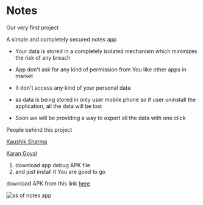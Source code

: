 # Notes
Our very first project

A simple and completely secured notes app

- Your data is stored in a completely isolated mechanism which minimizes the risk of any breach

- App don't ask for any kind of permission from You like other apps in market

- It don't access any kind of your personal data

- as data is being stored in only user mobile phone so if user uninstall the application, all the data will be lost

- Soon we will be providing a way to export all the data with one click

People behind this project

[Kaushik Sharma](https://www.linkedin.com/in/kaushik-sharma-239340192/)

[Karan Goyal](https://www.linkedin.com/in/karan-goyal-205576208/)

1. download app debug APK file
2. and just install it You are good to go

download APK from this link [here](https://drive.google.com/file/d/1vW3tcqy7-y26Z5mfBULAi6EQG68l9Ttu/view?usp=sharing)



![ss of notes app](https://user-images.githubusercontent.com/56532529/141679204-3d66a028-a97e-4fd0-b04c-acaf40bd0c44.png)

